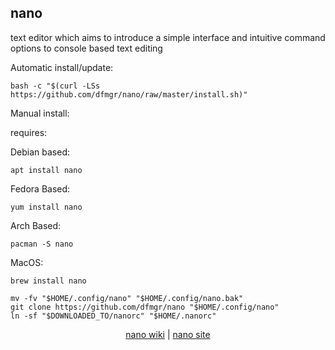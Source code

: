 ## nano  
  
text editor which aims to introduce a simple interface and intuitive command options to console based text editing  
  
Automatic install/update:

```shell
bash -c "$(curl -LSs https://github.com/dfmgr/nano/raw/master/install.sh)"
```

Manual install:
  
requires:

Debian based:

```shell
apt install nano
```  

Fedora Based:

```shell
yum install nano
```  

Arch Based:

```shell
pacman -S nano
```  

MacOS:  

```shell
brew install nano
```
  
```shell
mv -fv "$HOME/.config/nano" "$HOME/.config/nano.bak"
git clone https://github.com/dfmgr/nano "$HOME/.config/nano"
ln -sf "$DOWNLOADED_TO/nanorc" "$HOME/.nanorc"
```
  
<p align=center>
  <a href="https://wiki.archlinux.org/index.php/nano" target="_blank" rel="noopener noreferrer">nano wiki</a>  |  
  <a href="nano" target="_blank" rel="noopener noreferrer">nano site</a>
</p>  
